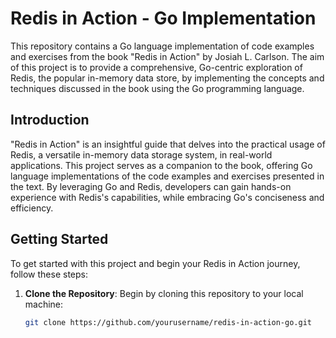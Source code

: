 # Redis in Action - Go Implementation

This repository contains a Go language implementation of code examples and exercises from the book "Redis in Action" by Josiah L. Carlson. The aim of this project is to provide a comprehensive, Go-centric exploration of Redis, the popular in-memory data store, by implementing the concepts and techniques discussed in the book using the Go programming language.

## Introduction

"Redis in Action" is an insightful guide that delves into the practical usage of Redis, a versatile in-memory data storage system, in real-world applications. This project serves as a companion to the book, offering Go language implementations of the code examples and exercises presented in the text. By leveraging Go and Redis, developers can gain hands-on experience with Redis's capabilities, while embracing Go's conciseness and efficiency.

## Getting Started

To get started with this project and begin your Redis in Action journey, follow these steps:

1. **Clone the Repository**: Begin by cloning this repository to your local machine:

   ```bash
   git clone https://github.com/yourusername/redis-in-action-go.git
